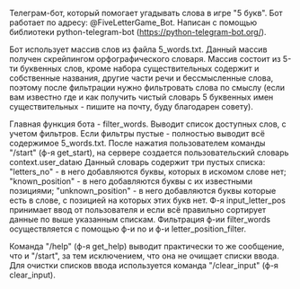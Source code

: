 Телеграм-бот, который помогает угадывать слова в игре "5 букв". Бот работает по адресу: @FiveLetterGame_Bot.
Написан с помощью библиотеки python-telegram-bot (https://python-telegram-bot.org/).

Бот использует массив слов из файла 5_words.txt. Данный массив получен скрейпингом орфографического словаря. Массив состоит из 5-ти буквенных слов, кроме набора существительных содержит и собственные названия, другие части речи и бессмысленные слова, поэтому после фильтрации нужно фильтровать слова по смыслу (если вам известно где и как получить чистый словарь 5 буквенных имен существительных - пишите на почту, буду благодарен совету).

Главная функция бота - filter_words. Выводит список доступных слов, с учетом фильтров. Если фильтры пустые - полностью выводит всё содержимое 5_words.txt. После нажатия пользователем команды "/start" (ф-я get_start), на сервере создается пользовательский словарь context.user_dataю Данный словарь содержит три пустых списка: "letters_no" - в него добавляются буквы, которых в искомом слове нет; "known_position" - в него добавляются буквы с их известными позициями; "unknown_position" - в него добавляются буквы которые есть в слове, с позицией на которых этих букв нет.
Ф-я input_letter_pos принимает ввод от пользователя и если всё правильно сортирует данные по выше указанным спискам.
Фильтрация ф-ии filter_words осуществляется с помощью ф-и no и ф-и letter_position_filter.

Команда "/help" (ф-я get_help) выводит практически то же сообщение, что и "/start", за тем исключением, что она не очищает списки ввода. Для очистки списков ввода используется команда "/clear_input" (ф-я clear_input).
